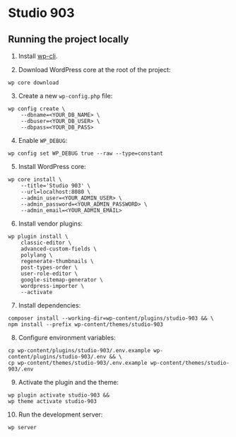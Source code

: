 # Studio 903

## Running the project locally

1. Install [wp-cli](https://wp-cli.org/#installing).

2. Download WordPress core at the root of the project:

```
wp core download
```

3. Create a new `wp-config.php` file:

```
wp config create \
    --dbname=<YOUR_DB_NAME> \
    --dbuser=<YOUR_DB_USER> \
    --dbpass=<YOUR_DB_PASS>
```

4. Enable `WP_DEBUG`:

```
wp config set WP_DEBUG true --raw --type=constant
```

5. Install WordPress core:

```
wp core install \
    --title='Studio 903' \
    --url=localhost:8080 \
    --admin_user=<YOUR_ADMIN_USER> \
    --admin_password=<YOUR_ADMIN_PASSWORD> \
    --admin_email=<YOUR_ADMIN_EMAIL>
```

6. Install vendor plugins:

```
wp plugin install \
    classic-editor \
    advanced-custom-fields \
    polylang \
    regenerate-thumbnails \
    post-types-order \
    user-role-editor \
    google-sitemap-generator \
    wordpress-importer \
    --activate
```

7. Install dependencies:

```
composer install --working-dir=wp-content/plugins/studio-903 && \
npm install --prefix wp-content/themes/studio-903
```

8. Configure environment variables:

```
cp wp-content/plugins/studio-903/.env.example wp-content/plugins/studio-903/.env && \
cp wp-content/themes/studio-903/.env.example wp-content/themes/studio-903/.env
```

9. Activate the plugin and the theme:

```
wp plugin activate studio-903 &&
wp theme activate studio-903
```

10. Run the development server:

```
wp server
```
